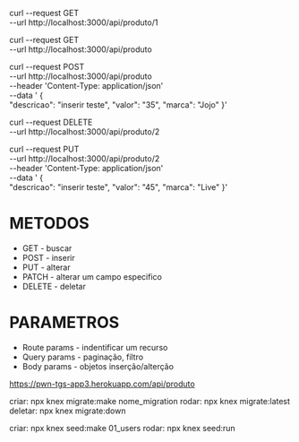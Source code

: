 curl --request GET \
 --url http://localhost:3000/api/produto/1

curl --request GET \
 --url http://localhost:3000/api/produto

curl --request POST \
 --url http://localhost:3000/api/produto \
 --header 'Content-Type: application/json' \
 --data ' {  
 "descricao": "inserir teste",
"valor": "35",
"marca": "Jojo"
}'

curl --request DELETE \
 --url http://localhost:3000/api/produto/2

curl --request PUT \
 --url http://localhost:3000/api/produto/2 \
 --header 'Content-Type: application/json' \
 --data ' {  
 "descricao": "inserir teste",
"valor": "45",
"marca": "Live"
}'

# METODOS

- GET - buscar
- POST - inserir
- PUT - alterar
- PATCH - alterar um campo especifico
- DELETE - deletar

# PARAMETROS

- Route params - indentificar um recurso
- Query params - paginação, filtro
- Body params - objetos inserção/alterção

https://pwn-tgs-app3.herokuapp.com/api/produto

criar: npx knex migrate:make nome_migration
rodar: npx knex migrate:latest
deletar: npx knex migrate:down

criar: npx knex seed:make 01_users
rodar: npx knex seed:run